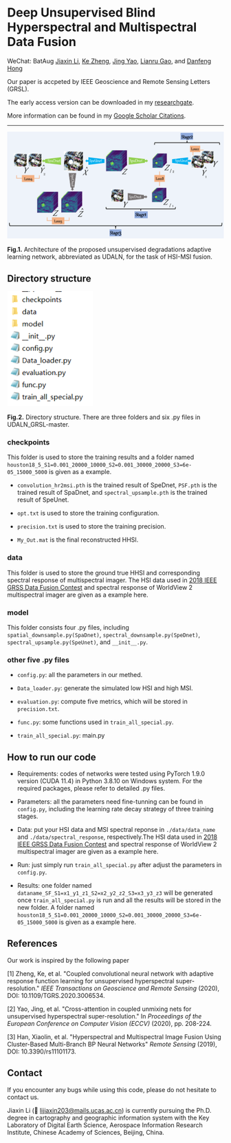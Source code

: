 # Deep Unsupervised Blind Hyperspectral and Multispectral Data Fusion
WeChat: BatAug
[Jiaxin Li](https://www.researchgate.net/profile/Li-Jiaxin-20), [Ke Zheng](https://www.researchgate.net/profile/Ke-Zheng-9), [Jing Yao](https://scholar.google.com/citationsuser=1SHd5ygAAAAJ&hl=en), [Lianru Gao](https://scholar.google.com/citations?hl=en&user=f6OnhtcAAAAJ), and [Danfeng Hong](https://sites.google.com/view/danfeng-hong)

Our paper is accpeted by IEEE Geoscience and Remote Sensing Letters (GRSL). 

The early access version can be downloaded in my [researchgate](https://www.researchgate.net/publication/358719445_Deep_Unsupervised_Blind_Hyperspectral_and_Multispectral_Data_Fusion).

More information can be found in my [Google Scholar Citations](https://scholar.google.com/citations?user=aSPDpmgAAAAJ&hl=zh-CN).
___________

<img src="./Imgs/Fig1.png" width="666px"/>

**Fig.1.** Architecture of the proposed unsupervised degradations adaptive learning network, abbreviated as UDALN, for the task of HSI-MSI fusion.

## Directory structure
<img src="./Imgs/Structure.png" width="200px"/>

**Fig.2.** Directory structure. There are three folders and six .py files in UDALN_GRSL-master.

### checkpoints
This folder is used to store the training results and a folder named `houston18_5_S1=0.001_20000_10000_S2=0.001_30000_20000_S3=6e-05_15000_5000` is given as a example.

- `convolution_hr2msi.pth` is the trained result of SpeDnet, `PSF.pth` is the trained result of SpaDnet, and `spectral_upsample.pth` is the trained result of SpeUnet.

- `opt.txt` is used to store the training configuration.

- `precision.txt` is used to store the training precision.

- `My_Out.mat` is the final reconstructed HHSI.

### data
This folder is used to store the ground true HHSI and corresponding spectral response of multispectral imager. The HSI data used in [2018 IEEE GRSS Data Fusion Contest](https://hyperspectral.ee.uh.edu/?page_id=1075)  and spectral response of WorldView 2 multispectral imager are given as a example here.

### model
This folder consists four .py files, including `spatial_downsample.py(SpaDnet)`, `spectral_downsample.py(SpeDnet)`, `spectral_upsample.py(SpeUnet)`, and `__init__.py`.

### other five .py files
- `config.py`: all the parameters in our methed.

- `Data_loader.py`: generate the simulated low HSI and high MSI.

- `evaluation.py`: compute five metrics, which will be stored in `precision.txt`.

- `func.py`: some functions used in `train_all_special.py`.

- `train_all_special.py`: main.py

## How to run our code
- Requirements: codes of networks were tested using PyTorch 1.9.0 version (CUDA 11.4) in Python 3.8.10 on Windows system. For the required packages, please refer to detailed .py files.

- Parameters: all the parameters need fine-tunning can be found in `config.py`, including the learning rate decay strategy of three training stages.

- Data: put your HSI data and MSI spectral reponse in `./data/data_name` and `./data/spectral_response`, respectively.The HSI data used in [2018 IEEE GRSS Data Fusion Contest](https://hyperspectral.ee.uh.edu/?page_id=1075)  and spectral response of WorldView 2 multispectral imager are given as a example here.

- Run: just simply run `train_all_special.py` after adjust the parameters in `config.py`.

- Results: one folder named `dataname_SF_S1=x1_y1_z1_S2=x2_y2_z2_S3=x3_y3_z3` will be generated once `train_all_special.py` is run and all the results will be stored in the new folder. A folder named `houston18_5_S1=0.001_20000_10000_S2=0.001_30000_20000_S3=6e-05_15000_5000` is given as a example here.

## References

Our work is inspired by the following paper

[1] Zheng, Ke, et al. "Coupled convolutional neural network with adaptive response function learning for unsupervised hyperspectral super-resolution." *IEEE Transactions on Geoscience and Remote Sensing* (2020), DOI: 10.1109/TGRS.2020.3006534.

[2] Yao, Jing, et al. "Cross-attention in coupled unmixing nets for unsupervised hyperspectral super-resolution." In *Proceedings of the European Conference on Computer Vision (ECCV)* (2020), pp. 208-224.

[3] Han, Xiaolin, et al. "Hyperspectral and Multispectral Image Fusion Using Cluster-Based Multi-Branch BP Neural Networks" *Remote Sensing* (2019), DOI: 10.3390/rs11101173.

## Contact

If you encounter any bugs while using this code, please do not hesitate to contact us.

Jiaxin Li (:incoming_envelope: lijiaxin203@mails.ucas.ac.cn)  is currently pursuing the Ph.D. degree in cartography
and geographic information system with the Key Laboratory of Digital Earth Science, Aerospace
Information Research Institute, Chinese Academy of Sciences, Beijing, China.
